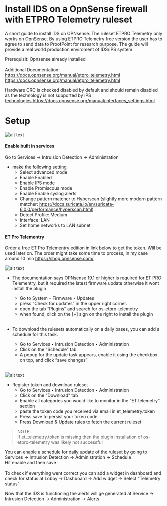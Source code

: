 # Install IDS on a OpnSense firewall with ETPRO Telemetry ruleset

A short guide to install IDS on OPNsense. The ruleset ETPRO Telemetry only works on OpnSense. By using ETPRO Telemetry free version the user has to agree to send data to ProofPoint for research purpose. The guide will provide a real world production enviroment of IDS/IPS system <br>

Prerequisit: Opnsense already installed <br><br>
Additional Documentation: <br> https://docs.opnsense.org/manual/etpro_telemetry.html <br> https://docs.opnsense.org/manual/etpro_telemetry.html

Hardware CRC is checked disabled by default and should remain disabled as the technology is not supported by IPS <br>
[technologies ](https://docs.opnsense.org/manual/interfaces_settings.html)https://docs.opnsense.org/manual/interfaces_settings.html

# Setup
![alt text](https://github.com/tg222eu/OpnsenseSuricata/blob/main/Pictures/ServiceIDS.JPG)<br>
<h4>Enable built in services</h4>

Go to Services -> Intruision Detection -> Administration <br>
  - make the following setting
    - Select advanced mode
    - Enable Enabled
    - Enable IPS mode
    - Enable Promiscous mode
    - Enable Enable syslog alerts
    - Change pattern matcher to Hyperscan (slightly more modern pattern matcher: https://docs.suricata.io/en/suricata-6.0.0/performance/hyperscan.html)
    - Detect Profile: Medium
    - Interface: LAN
    - Set home networks to LAN subnet

<h4>ET Pro Telementry</h4

Order a free ET Pro Telementry edition in link below to get the token. Will be used later on. The order might take some time to process, in my case around 10 min
https://shop.opnsense.com/

![alt text](https://github.com/tg222eu/OpnsenseSuricata/blob/main/Pictures/os-etpro-telementry.JPG)<br>
- The documentation says OPNsense 19.1 or higher is required for ET PRO Telementry, but it required the latest firmware update otherwise it wont install the plugin
    - Go to System ‣ Firmware ‣ Updates
    - press “Check for updates” in the upper right corner.
    - open the tab “Plugins” and search for os-etpro-telemetry
    - when found, click on the [+] sign on the right to install the plugin
<br><br>

- To download the rulesets automatically on a daily bases, you can add a schedule for this task.
    - Go to Services ‣ Intrusion Detection ‣ Administration
    - Click on the “Schedule” tab
    - A popup for the update task appears, enable it using the checkbox on top, and click “save changes”
<br><br>

![alt text](https://github.com/tg222eu/OpnsenseSuricata/blob/main/Pictures/downloadruleset.JPG)<br>
- Register token and download ruleset
  - Go to Services ‣ Intrusion Detection ‣ Administration
  - Click on the “Download” tab
  - Enable all categories you would like to monitor in the “ET telemetry” section
  - paste the token code you received via email in et_telemetry.token
  - Press save to persist your token code
  - Press Download & Update rules to fetch the current ruleset

> NOTE:  
> If et_telemetry.token is missing then the plugin installation of os-etpro-telemetry was likely not successful

You can enable a schedule for daily update of the ruleset by going to Services -> Intrusion Detection -> Administration -> Schedule <BR>
Hit enable and then save
<br><br>
To check if everything went correct you can add a widget in dashboard and check for status at Lobby -> Dashboard -> Add widget -> Select "Telemetry status"

Now that the IDS is functioning the alerts will ge generated at Service -> Intrusion Detection -> Administration -> Alerts
